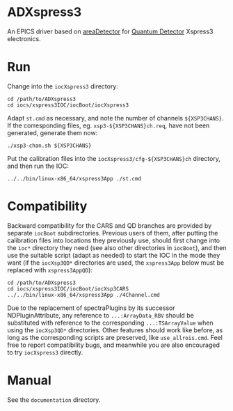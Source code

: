 # ADXspress3

An EPICS driver based on [areaDetector](https://github.com/areaDetector) for
[Quantum Detector](http://www.quantumdetectors.com) Xspress3 electronics.

# Run

Change into the `iocXspress3` directory:

    cd /path/to/ADXspress3
    cd iocs/xspress3IOC/iocBoot/iocXspress3

Adapt `st.cmd` as necessary, and note the number of channels `${XSP3CHANS}`.
If the corresponding files, eg. `xsp3-${XSP3CHANS}ch.req`, have not been
generated, generate them now:

    ./xsp3-chan.sh ${XSP3CHANS}

Put the calibration files into the `iocXspress3/cfg-${XSP3CHANS}ch` directory,
and then run the IOC:

    ../../bin/linux-x86_64/xspress3App ./st.cmd

# Compatibility

Backward compatibility for the CARS and QD branches are provided by separate
`iocBoot` subdirectories.  Previous users of them, after putting the calibration
files into locations they previously use, should first change into the `ioc*`
directory they need (see also other directories in `iocBoot`), and then use the
suitable script (adapt as needed) to start the IOC in the mode they want (if
the `iocXsp3QD*` directories are used, the `xspress3App` below must be replaced
with `xspress3AppQD`):

    cd /path/to/ADXspress3
    cd iocs/xspress3IOC/iocBoot/iocXsp3CARS
    ../../bin/linux-x86_64/xspress3App ./4Channel.cmd

Due to the replacement of spectraPlugins by its successor NDPluginAttribute,
any reference to `...:ArrayData_RBV` should be substituted with reference to
the corresponding `...:TSArrayValue` when using the `iocXsp3QD*` directories.
Other features should work like before, as long as the corresponding scripts
are preserved, like `use_allrois.cmd`.  Feel free to report compatibility bugs,
and meanwhile you are also encouraged to try `iocXspress3` directly.

# Manual

See the `documentation` directory.

